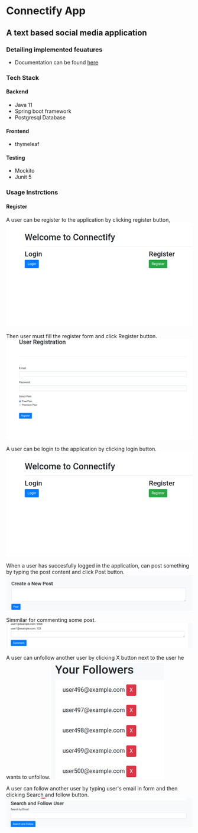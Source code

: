 # Connectify App
## A text based social media application
### Detailing implemented feuatures
- Documentation can be found [here](https://html-preview.github.io/?url=https://github.com/tasakos-dev/Connectify/blob/master/doc/index.html)
### Tech Stack
#### Backend
- Java 11
- Spring boot framework
- Postgresql Database
#### Frontend
- thymeleaf
#### Testing
- Mockito
- Junit 5
### Usage Instrctions
#### Register
A user can be register to the application by clicking register button, ![register](/UserGuide/home.png?raw=true)

Then user must fill the register form and click Register button. ![form](/UserGuide/register.png?raw=true)

A user can be login to the application by clicking login button. ![login](/UserGuide/home.png?raw=true)

When a user has succesfully logged in the application, can post something by typing the post content and click Post button. ![post](/UserGuide/post.png?raw=true)

Simmilar for commenting some post. ![comment](/UserGuide/comment.png?raw=true)

A user can unfollow another user by clicking X button next to the user he wants to unfollow. ![unfollow](/UserGuide/unfollow.png?raw=true)

A user can follow another user by typing user's email in form and then clicking Search and follow button. ![follow](/UserGuide/follow.png?raw=true)



